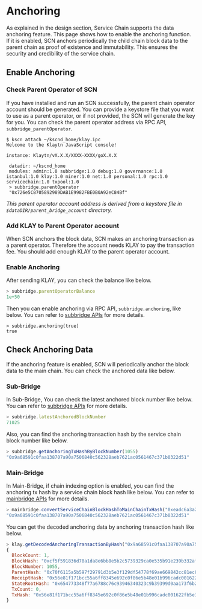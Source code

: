 # Anchoring

As explained in the design section, Service Chain supports the data anchoring feature. This page shows how to enable the anchoring function. If it is enabled, SCN anchors periodically the child chain block data to the parent chain as proof of existence and immutability. This ensures the security and credibility of the service chain.

## Enable Anchoring <a id="enable-anchoring"></a>

### Check Parent Operator of SCN <a id="check-parent-operator-of-scn"></a>

If you have installed and run an SCN successfully, the parent chain operator account should be generated. You can provide a keystore file that you want to use as a parent operator, or if not provided, the SCN will generate the key for you. You can check the parent operator address via RPC API, `subbridge_parentOperator`.

```text
$ kscn attach ~/kscnd_home/klay.ipc
Welcome to the Klaytn JavaScript console!

instance: Klaytn/vX.X.X/XXXX-XXXX/goX.X.X

 datadir: ~/kscnd_home
 modules: admin:1.0 subbridge:1.0 debug:1.0 governance:1.0 istanbul:1.0 klay:1.0 miner:1.0 net:1.0 personal:1.0 rpc:1.0 servicechain:1.0 txpool:1.0
 > subbridge.parentOperator
 "0x726e5C8705892989DAB1E9982FBE0B0A92eC84Bf"
```

_This parent operator account address is derived from a keystore file in `$dataDIR/parent_bridge_account` directory._

### Add KLAY to Parent Operator account <a id="add-klay-to-parent-operator-account"></a>

When SCN anchors the block data, SCN makes an anchoring transaction as a parent operator. Therefore the account needs KLAY to pay the transaction fee. You should add enough KLAY to the parent operator account.

### Enable Anchoring <a id="enable-anchoring"></a>

After sending KLAY, you can check the balance like below.

```javascript
> subbridge.parentOperatorBalance
1e+50
```

Then you can enable anchoring via RPC API, `subbridge.anchoring`, like below. You can refer to [subbridge APIs](../../bapp/json-rpc/servicechain/subbridge.md#subbridge_anchoring) for more details.

```text
> subbridge.anchoring(true)
true
```

## Check Anchoring Data <a id="check-anchoring-data"></a>

If the anchoring feature is enabled, SCN will periodically anchor the block data to the main chain. You can check the anchored data like below.

### Sub-Bridge <a id="sub-bridge"></a>

In Sub-Bridge, You can check the latest anchored block number like below. You can refer to [subbridge APIs](../../bapp/json-rpc/servicechain/subbridge.md#subbridge_latestAnchoredBlockNumber) for more details.

```javascript
> subbridge.latestAnchoredBlockNumber
71025
```

Also, you can find the anchoring transaction hash by the service chain block number like below.

```javascript
> subbridge.getAnchoringTxHashByBlockNumber(1055)
"0x9a68591c0faa138707a90a7506840c562328aeb7621ac0561467c371b0322d51"
```

### Main-Bridge <a id="sub-bridge"></a>

In Main-Bridge, if chain indexing option is enabled, you can find the anchoring tx hash by a service chain block hash like below. You can refer to [mainbridge APIs](../../bapp/json-rpc/servicechain/mainbridge.md#mainbridge_convertServiceChainBlockHashToMainChainTxHash) for more details.

```javascript
> mainbridge.convertServiceChainBlockHashToMainChainTxHash("0xeadc6a3a29a20c13824b5df1ba05cca1ed248d046382a4f2792aac8a6e0d1880")
"0x9a68591c0faa138707a90a7506840c562328aeb7621ac0561467c371b0322d51"
```

You can get the decoded anchoring data by anchoring transaction hash like below.

```javascript
> klay.getDecodedAnchoringTransactionByHash("0x9a68591c0faa138707a90a7506840c562328aeb7621ac0561467c371b0322d51")
{
  BlockCount: 1,
  BlockHash: "0xcf5f591836d70a1da8e6bb8e5b2c5739329ca0e535b91e239b332af2e1b7f1f4",
  BlockNumber: 1055,
  ParentHash: "0x70f6115a5b597f29791d3b5e3f129df54778f69ae669842cc81ec8c432fee37c",
  ReceiptHash: "0x56e81f171bcc55a6ff8345e692c0f86e5b48e01b996cadc001622fb5e363b421",
  StateRootHash: "0x654773348f77a6788c76c93946340323c9b39399d0aa173f6b23fe082848d056",
  TxCount: 0,
  TxHash: "0x56e81f171bcc55a6ff8345e692c0f86e5b48e01b996cadc001622fb5e363b421"
}
```

